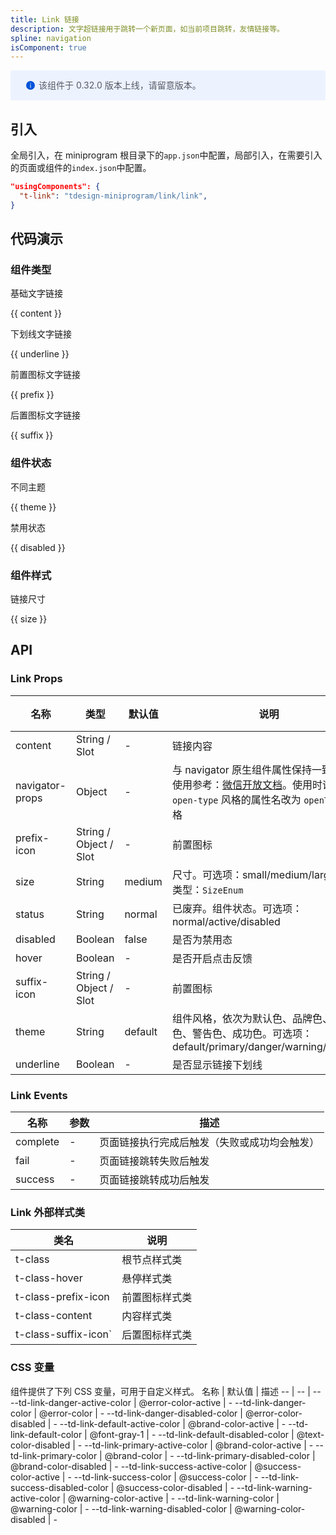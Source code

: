 ```yaml
---
title: Link 链接
description: 文字超链接用于跳转一个新页面，如当前项目跳转，友情链接等。
spline: navigation
isComponent: true
---
```


<div style="background: #ecf2fe; display: flex; align-items: center; line-height: 20px; padding: 14px 24px; border-radius: 3px; color: #555a65">
  <svg fill="none" viewBox="0 0 16 16" width="16px" height="16px" style="margin-right: 5px">
    <path fill="#0052d9" d="M8 15A7 7 0 108 1a7 7 0 000 14zM7.4 4h1.2v1.2H7.4V4zm.1 2.5h1V12h-1V6.5z" fillOpacity="0.9"></path>
  </svg>
  该组件于 0.32.0 版本上线，请留意版本。
</div>

## 引入

全局引入，在 miniprogram 根目录下的`app.json`中配置，局部引入，在需要引入的页面或组件的`index.json`中配置。

```json
"usingComponents": {
  "t-link": "tdesign-miniprogram/link/link",
}
```

## 代码演示

### 组件类型

基础文字链接

{{ content }}

下划线文字链接

{{ underline }}

前置图标文字链接

{{ prefix }}

后置图标文字链接

{{ suffix }}

### 组件状态

不同主题

{{ theme }}

禁用状态

{{ disabled }}

### 组件样式

链接尺寸

{{ size }}

## API

### Link Props

 名称              | 类型                     | 默认值     | 说明                                                                                                                                                           | 必传 
-----------------|------------------------|---------|--------------------------------------------------------------------------------------------------------------------------------------------------------------|----
 content         | String / Slot          | -       | 链接内容                                                                                                                                                         | N  
 navigator-props | Object                 | -       | 与 navigator 原生组件属性保持一致，具体使用参考：[微信开放文档](https://developers.weixin.qq.com/miniprogram/dev/component/navigator.html)。使用时请将形如 `open-type` 风格的属性名改为 `openType` 风格 | N  
 prefix-icon     | String / Object / Slot | -       | 前置图标                                                                                                                                                         | N  
 size            | String                 | medium  | 尺寸。可选项：small/medium/large。TS 类型：`SizeEnum`                                                                                                                   | N  
 status          | String                 | normal  | 已废弃。组件状态。可选项：normal/active/disabled                                                                                                                          | N  
 disabled        | Boolean                | false   | 是否为禁用态                                                                                                                                                       | N  
 hover           | Boolean                | -       | 是否开启点击反馈                                                                                                                                                     | N  
 suffix-icon     | String / Object / Slot | -       | 前置图标                                                                                                                                                         | N  
 theme           | String                 | default | 组件风格，依次为默认色、品牌色、危险色、警告色、成功色。可选项：default/primary/danger/warning/success                                                                                       | N  
 underline       | Boolean                | -       | 是否显示链接下划线                                                                                                                                                    | N  

### Link Events

 名称       | 参数 | 描述                     
----------|----|------------------------
 complete | \- | 页面链接执行完成后触发（失败或成功均会触发） 
 fail     | \- | 页面链接跳转失败后触发            
 success  | \- | 页面链接跳转成功后触发            

### Link 外部样式类

 类名                   | 说明      
----------------------|--------- 
 t-class              | 根节点样式类  
 t-class-hover        | 悬停样式类   
 t-class-prefix-icon  | 前置图标样式类 
 t-class-content      | 内容样式类   
 t-class-suffix-icon` | 后置图标样式类 

### CSS 变量

组件提供了下列 CSS 变量，可用于自定义样式。
名称 | 默认值 | 描述
-- | -- | --
--td-link-danger-active-color | @error-color-active | -
--td-link-danger-color | @error-color | -
--td-link-danger-disabled-color | @error-color-disabled | -
--td-link-default-active-color | @brand-color-active | -
--td-link-default-color | @font-gray-1 | -
--td-link-default-disabled-color | @text-color-disabled | -
--td-link-primary-active-color | @brand-color-active | -
--td-link-primary-color | @brand-color | -
--td-link-primary-disabled-color | @brand-color-disabled | -
--td-link-success-active-color | @success-color-active | -
--td-link-success-color | @success-color | -
--td-link-success-disabled-color | @success-color-disabled | -
--td-link-warning-active-color | @warning-color-active | -
--td-link-warning-color | @warning-color | -
--td-link-warning-disabled-color | @warning-color-disabled | - 
